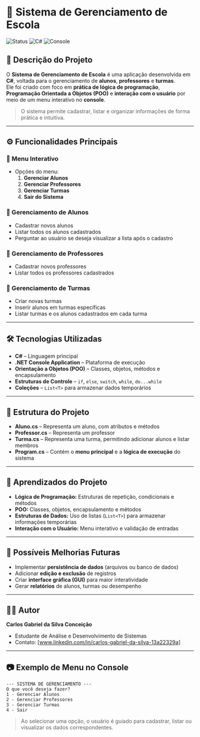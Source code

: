 
# 🏫 Sistema de Gerenciamento de Escola

![Status](https://img.shields.io/badge/status-em%20desenvolvimento-yellow) ![C#](https://img.shields.io/badge/linguagem-C%23-blue) ![Console](https://img.shields.io/badge/plataforma-Console-green)

## 📌 Descrição do Projeto
O **Sistema de Gerenciamento de Escola** é uma aplicação desenvolvida em **C#**, voltada para o gerenciamento de **alunos**, **professores** e **turmas**.  
Ele foi criado com foco em **prática de lógica de programação**, **Programação Orientada a Objetos (POO)** e **interação com o usuário** por meio de um menu interativo no **console**.

> O sistema permite cadastrar, listar e organizar informações de forma prática e intuitiva.

---

## ⚙️ Funcionalidades Principais

### 🔹 Menu Interativo
- Opções do menu:
  1. **Gerenciar Alunos**
  2. **Gerenciar Professores**
  3. **Gerenciar Turmas**
  4. **Sair do Sistema**

### 🔹 Gerenciamento de Alunos
- Cadastrar novos alunos  
- Listar todos os alunos cadastrados  
- Perguntar ao usuário se deseja visualizar a lista após o cadastro

### 🔹 Gerenciamento de Professores
- Cadastrar novos professores  
- Listar todos os professores cadastrados

### 🔹 Gerenciamento de Turmas
- Criar novas turmas  
- Inserir alunos em turmas específicas  
- Listar turmas e os alunos cadastrados em cada turma

---

## 🛠 Tecnologias Utilizadas
- **C#** – Linguagem principal  
- **.NET Console Application** – Plataforma de execução  
- **Orientação a Objetos (POO)** – Classes, objetos, métodos e encapsulamento  
- **Estruturas de Controle** – `if`, `else`, `switch`, `while`, `do...while`  
- **Coleções** – `List<T>` para armazenar dados temporários

---

## 📂 Estrutura do Projeto
- **Aluno.cs** – Representa um aluno, com atributos e métodos  
- **Professor.cs** – Representa um professor  
- **Turma.cs** – Representa uma turma, permitindo adicionar alunos e listar membros  
- **Program.cs** – Contém o **menu principal** e a **lógica de execução** do sistema

---

## 🧠 Aprendizados do Projeto

* **Lógica de Programação:** Estruturas de repetição, condicionais e métodos
* **POO:** Classes, objetos, encapsulamento e métodos
* **Estruturas de Dados:** Uso de listas (`List<T>`) para armazenar informações temporárias
* **Interação com o Usuário:** Menu interativo e validação de entradas

---

## 🔮 Possíveis Melhorias Futuras

* Implementar **persistência de dados** (arquivos ou banco de dados)
* Adicionar **edição e exclusão** de registros
* Criar **interface gráfica (GUI)** para maior interatividade
* Gerar **relatórios** de alunos, turmas ou desempenho

---

## 🧑‍💻 Autor

**Carlos Gabriel da Silva Conceição**

* Estudante de Análise e Desenvolvimento de Sistemas
* Contato: \[www.linkedin.com/in/carlos-gabriel-da-silva-13a22329a]

---

## 📷 Exemplo de Menu no Console

```text
--- SISTEMA DE GERENCIAMENTO ---
O que você deseja fazer?
1 - Gerenciar Alunos
2 - Gerenciar Professores
3 - Gerenciar Turmas
4 - Sair
```

> Ao selecionar uma opção, o usuário é guiado para cadastrar, listar ou visualizar os dados correspondentes.
